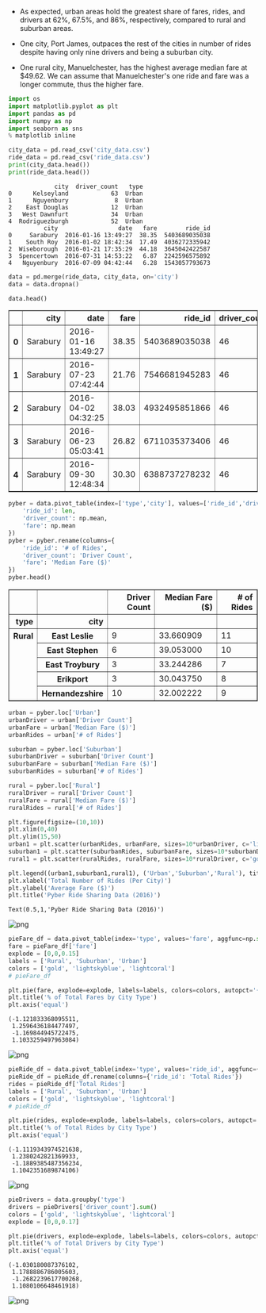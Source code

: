 
- As expected, urban areas hold the greatest share of fares, rides, and drivers at 62%, 67.5%, and 86%, respectively, compared to rural and suburban areas.

- One city, Port James, outpaces the rest of the cities in number of rides despite having only nine drivers and being a suburban city.

- One rural city, Manuelchester, has the highest average median fare at $49.62. We can assume that Manuelchester's one ride and fare was a longer commute, thus the higher fare.


```python
import os
import matplotlib.pyplot as plt
import pandas as pd
import numpy as np
import seaborn as sns
% matplotlib inline
```


```python
city_data = pd.read_csv('city_data.csv')
ride_data = pd.read_csv('ride_data.csv')
print(city_data.head())
print(ride_data.head())
```

                 city  driver_count   type
    0      Kelseyland            63  Urban
    1      Nguyenbury             8  Urban
    2    East Douglas            12  Urban
    3   West Dawnfurt            34  Urban
    4  Rodriguezburgh            52  Urban
              city                 date   fare        ride_id
    0     Sarabury  2016-01-16 13:49:27  38.35  5403689035038
    1    South Roy  2016-01-02 18:42:34  17.49  4036272335942
    2  Wiseborough  2016-01-21 17:35:29  44.18  3645042422587
    3  Spencertown  2016-07-31 14:53:22   6.87  2242596575892
    4   Nguyenbury  2016-07-09 04:42:44   6.28  1543057793673
    


```python
data = pd.merge(ride_data, city_data, on='city')
data = data.dropna()

data.head()
```




<div>
<style scoped>
    .dataframe tbody tr th:only-of-type {
        vertical-align: middle;
    }

    .dataframe tbody tr th {
        vertical-align: top;
    }

    .dataframe thead th {
        text-align: right;
    }
</style>
<table border="1" class="dataframe">
  <thead>
    <tr style="text-align: right;">
      <th></th>
      <th>city</th>
      <th>date</th>
      <th>fare</th>
      <th>ride_id</th>
      <th>driver_count</th>
      <th>type</th>
    </tr>
  </thead>
  <tbody>
    <tr>
      <th>0</th>
      <td>Sarabury</td>
      <td>2016-01-16 13:49:27</td>
      <td>38.35</td>
      <td>5403689035038</td>
      <td>46</td>
      <td>Urban</td>
    </tr>
    <tr>
      <th>1</th>
      <td>Sarabury</td>
      <td>2016-07-23 07:42:44</td>
      <td>21.76</td>
      <td>7546681945283</td>
      <td>46</td>
      <td>Urban</td>
    </tr>
    <tr>
      <th>2</th>
      <td>Sarabury</td>
      <td>2016-04-02 04:32:25</td>
      <td>38.03</td>
      <td>4932495851866</td>
      <td>46</td>
      <td>Urban</td>
    </tr>
    <tr>
      <th>3</th>
      <td>Sarabury</td>
      <td>2016-06-23 05:03:41</td>
      <td>26.82</td>
      <td>6711035373406</td>
      <td>46</td>
      <td>Urban</td>
    </tr>
    <tr>
      <th>4</th>
      <td>Sarabury</td>
      <td>2016-09-30 12:48:34</td>
      <td>30.30</td>
      <td>6388737278232</td>
      <td>46</td>
      <td>Urban</td>
    </tr>
  </tbody>
</table>
</div>




```python
pyber = data.pivot_table(index=['type','city'], values=['ride_id','driver_count','fare'], aggfunc={
    'ride_id': len,
    'driver_count': np.mean,
    'fare': np.mean
})
pyber = pyber.rename(columns={
    'ride_id': '# of Rides',
    'driver_count': 'Driver Count',
    'fare': 'Median Fare ($)'
})
pyber.head()
```




<div>
<style scoped>
    .dataframe tbody tr th:only-of-type {
        vertical-align: middle;
    }

    .dataframe tbody tr th {
        vertical-align: top;
    }

    .dataframe thead th {
        text-align: right;
    }
</style>
<table border="1" class="dataframe">
  <thead>
    <tr style="text-align: right;">
      <th></th>
      <th></th>
      <th>Driver Count</th>
      <th>Median Fare ($)</th>
      <th># of Rides</th>
    </tr>
    <tr>
      <th>type</th>
      <th>city</th>
      <th></th>
      <th></th>
      <th></th>
    </tr>
  </thead>
  <tbody>
    <tr>
      <th rowspan="5" valign="top">Rural</th>
      <th>East Leslie</th>
      <td>9</td>
      <td>33.660909</td>
      <td>11</td>
    </tr>
    <tr>
      <th>East Stephen</th>
      <td>6</td>
      <td>39.053000</td>
      <td>10</td>
    </tr>
    <tr>
      <th>East Troybury</th>
      <td>3</td>
      <td>33.244286</td>
      <td>7</td>
    </tr>
    <tr>
      <th>Erikport</th>
      <td>3</td>
      <td>30.043750</td>
      <td>8</td>
    </tr>
    <tr>
      <th>Hernandezshire</th>
      <td>10</td>
      <td>32.002222</td>
      <td>9</td>
    </tr>
  </tbody>
</table>
</div>




```python
urban = pyber.loc['Urban']
urbanDriver = urban['Driver Count']
urbanFare = urban['Median Fare ($)']
urbanRides = urban['# of Rides']

suburban = pyber.loc['Suburban']
suburbanDriver = suburban['Driver Count']
suburbanFare = suburban['Median Fare ($)']
suburbanRides = suburban['# of Rides']

rural = pyber.loc['Rural']
ruralDriver = rural['Driver Count']
ruralFare = rural['Median Fare ($)']
ruralRides = rural['# of Rides']
```


```python
plt.figure(figsize=(10,10))
plt.xlim(0,40)
plt.ylim(15,50)
urban1 = plt.scatter(urbanRides, urbanFare, sizes=10*urbanDriver, c='lightcoral', edgecolors='black', linewidths=1, alpha=.8)
suburban1 = plt.scatter(suburbanRides, suburbanFare, sizes=10*suburbanDriver, c='lightskyblue', edgecolors='black', linewidths=1, alpha=.9)
rural1 = plt.scatter(ruralRides, ruralFare, sizes=10*ruralDriver, c='gold', edgecolors='black', linewidths=1, alpha=1)

plt.legend((urban1,suburban1,rural1), ('Urban','Suburban','Rural'), title='City Types', loc='upper right')
plt.xlabel('Total Number of Rides (Per City)')
plt.ylabel('Average Fare ($)')
plt.title('Pyber Ride Sharing Data (2016)')
```




    Text(0.5,1,'Pyber Ride Sharing Data (2016)')




![png](output_6_1.png)



```python
pieFare_df = data.pivot_table(index='type', values='fare', aggfunc=np.sum)
fare = pieFare_df['fare']
explode = [0,0,0.15]
labels = ['Rural', 'Suburban', 'Urban']
colors = ['gold', 'lightskyblue', 'lightcoral']
# pieFare_df
```


```python
plt.pie(fare, explode=explode, labels=labels, colors=colors, autopct='{:.1f}%'.format, shadow=True, startangle=90)
plt.title('% of Total Fares by City Type')
plt.axis('equal')
```




    (-1.121833368095511,
     1.2596436184477497,
     -1.169844945722475,
     1.1033259497963084)




![png](output_8_1.png)



```python
pieRide_df = data.pivot_table(index='type', values='ride_id', aggfunc={'ride_id': len})
pieRide_df = pieRide_df.rename(columns={'ride_id': 'Total Rides'})
rides = pieRide_df['Total Rides']
labels = ['Rural', 'Suburban', 'Urban']
colors = ['gold', 'lightskyblue', 'lightcoral']
# pieRide_df
```


```python
plt.pie(rides, explode=explode, labels=labels, colors=colors, autopct='{:.1f}%'.format, shadow=True, startangle=90)
plt.title('% of Total Rides by City Type')
plt.axis('equal')
```




    (-1.1119343974521638,
     1.2380242821369933,
     -1.1889385487356234,
     1.1042351689874106)




![png](output_10_1.png)



```python
pieDrivers = data.groupby('type')
drivers = pieDrivers['driver_count'].sum()
colors = ['gold', 'lightskyblue', 'lightcoral']
explode = [0,0,0.17]
```


```python
plt.pie(drivers, explode=explode, labels=labels, colors=colors, autopct='{:.1f}%'.format, shadow=True, startangle=90)
plt.title('% of Total Drivers by City Type')
plt.axis('equal')
```




    (-1.030180087376102,
     1.1788886786005603,
     -1.2682239617700268,
     1.1080106648461918)




![png](output_12_1.png)


